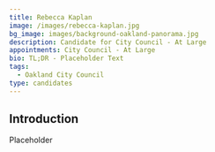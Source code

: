 ```yaml
---
title: Rebecca Kaplan
image: /images/rebecca-kaplan.jpg
bg_image: images/background-oakland-panorama.jpg
description: Candidate for City Council - At Large
appointments: City Council - At Large
bio: TL;DR - Placeholder Text
tags:
  - Oakland City Council
type: candidates
---
```

## Introduction

Placeholder